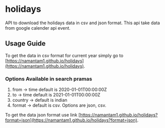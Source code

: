 # holidays

API to download the holidays data in csv and json format. This api take data from google calender api event.

## Usage Guide

To get the data in csv format for current year simply go to [https://namantam1.github.io/holidays](https://namantam1.github.io/holidays).

### Options Available in search pramas
  1. from -> time default is 2020-01-01T00:00:00Z
  2. to -> time default is 2021-01-01T00:00:00Z
  3. country -> default is indian
  4. format -> default is csv. Options are json, csv.

To get the data json format use link [https://namantam1.github.io/holidays?format=json](https://namantam1.github.io/holidays?format=json).
